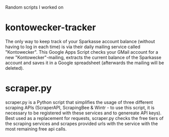 Random scripts I worked on

# kontowecker-tracker
The only way to keep track of your Sparkasse account balance (without having to log in each time) is via their daily mailing service called "Kontowecker".
This Google Apps Script checks your GMail account for a new "Kontowecker"-mailing, extracts the current balance of the Sparkasse account and saves it in a Google spreadsheet (afterwards the mailing will be deleted).

# scraper.py
scraper.py is a Python script that simplifies the usage of three different scraping APIs (ScraperAPI, ScrapingBee & Wintr - to use this script, it is necessary to be registered with these services and to genereate API keys).
Best used as a replacement for requests, scraper.py checks the free tiers of the scraping services and scrapes provided urls with the service with the most remaining free api calls.
